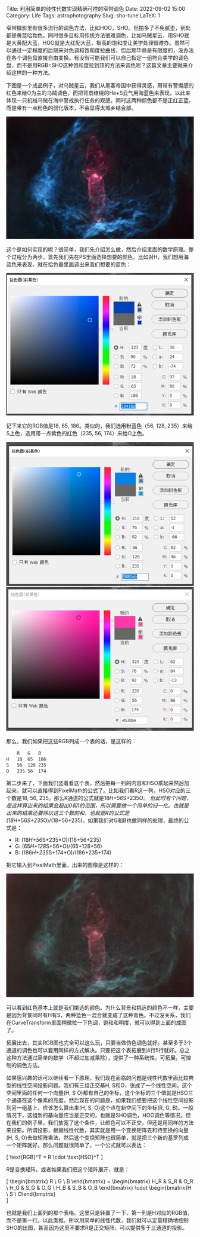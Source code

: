Title: 利用简单的线性代数实现精确可控的窄带调色
Date: 2022-09-02 15:00
Category: Life
Tags: astrophotography
Slug: sho-tune
LaTeX: 1

窄带摄影里有很多流行的调色方法，比如HOO，SHO。但拍多了不免腻歪，到处都是黄蓝哈勃色。同时很多目标用传统方法很难调色，比如乌贼星云，用SHO就是大黄配大蓝，HOO就是大红配大蓝，极高的饱和度让美学处理很难办。虽然可以通过一定程度的后期来对色调和饱和度拉曲线，但后期毕竟是有限度的，没办法在各个调色盘直接自由变换。有没有可能我们可以自己指定一组符合美学的调色盘，而不是用RGB=SHO这种饱和度拉到顶的方法来调色呢？这篇文章主要就来介绍这样的一种方法。

下图是一个成品例子，对乌贼星云，我们从黑客帝国中获得灵感，用带有警惕感的红色来给O为主的乌贼调色，而把背景缭绕的Ha+S云气用海蓝色来表现，以此来体现一只机械乌贼在海中警戒执行任务的观感。同时这两种颜色都不是正红正蓝，而是带有一点粉色的弱化版本，不会显得太城乡结合部。

![Final result](images/sho-tune-final-result.jpg)

这个是如何实现的呢？很简单，我们先介绍怎么做，然后介绍里面的数学原理。整个过程分为两步。首先我们先在PS里面选择想要的颜色。比如对H，我们想用海蓝色来表现，就在拾色器里面调出来我们想要的蓝色：

![H](images/sho-tune-h.png)

记下来它的RGB值是18, 65, 186。类似的，我们选用粉蓝色（56, 128, 235）来给S上色，选用带一点紫色的红色（235, 56, 174）来给O上色。

![S](images/sho-tune-s.png)
![O](images/sho-tune-o.png)

那么，我们如果把这些RGB列成一个表的话，是这样的：

```
	R	G	B
H	18	65	186
S	56	128	235
O	235	56	174
```

第二步来了，下面我们竖着看这个表，然后把每一列的内容和HSO乘起来然后加起来，就可以直接得到PixelMath的公式了。比如我们看R这一列，HSO对应的三个数是18, 56, 235。那么R通道的公式就是18*H+56*S+235*O。 但此时有个问题，是这样算出来的结果会超出0和1的范围，所以需要做一个简单的归一化。也就是出来的结果还要除以这三个数的和，也就是R的公式是(18*H+56*S+235*O)/(18+56+235)。如果我们对G和B也做同样的处理，最终的公式是：

* R: (18*H+56*S+235*O)/(18+56+235)
* G: (65*H+128*S+56*O)/(65+128+56)
* B: (186*H+235*S+174*O)/(186+235+174)

把它输入到PixelMath里面，出来的图像是这样的：

![Intermediate result](images/sho-tune-result.png)

可以看到红色基本上就是我们挑选的颜色。为什么背景和挑选的颜色不一样，主要是因为背景同时有H有S，两种蓝色一混合就变成了这种青色。不过没关系，我们在CurveTransform里面稍微拉一下色调，饱和和明度，就可以得到上面的成图了。

拓展出去，其实RGB图也完全可以这么玩，只要当做伪色调色就好。甚至多于3个通道的调色也可以套用同样的方式解决。只要把这个表拓展到4行5行就好。总之这种方法通过简单的数学（不超过加减乘除），提供了一种系统性，可拓展，可控制的调色方法。

如果感兴趣的话可以继续看一下原理。我们现在面临的问题是线性代数里面比较典型的线性空间投影问题。我们有三组正交基H, S和O，张成了一个线性空间。这个空间里面的任何一个向量(H, S O)都有自己的坐标，这个坐标的三个值就是HSO三个通道在这个像素的亮度。然后现在的问题是，如果我们想要把这个线性空间投影到另一组基上，应该怎么算出来(H, S, O)这个点在新空间下的坐标(R, G, B)。一般情况下，这组新的基向量应当是正交的，也就是SHO调色，HOO调色等情况。但在我们的例子里，我们放宽了这个条件，让颜色可以不正交，但还是用同样的方法来投影。所谓投影，根据线性代数，其实就是用一个变换矩阵去和待变换的向量(H, S, O)去做矩阵乘法，然后这个变换矩阵也很简单，就是把三个新的基罗列成一个矩阵就好。那么问题就很简单了，一个公式就可以表达：

\[
    \text{RGB}^T = R \cdot \text{HSO}^T
\]

R是变换矩阵。或者如果我们把这个矩阵展开，就是：

\[
    \begin{bmatrix}
    R \\ G \\ B
    \end{bmatrix} = 
    \begin{bmatrix}
    H_R & S_R & O_R \\
    H_G & S_G & O_G \\
    H_B & S_B & O_B
    \end{bmatrix} 
    \cdot
    \begin{bmatrix}H \\ S \\ O\end{bmatrix}   
\]

也就是我们上面列的那个表格。这里只是转置了一下，第一列是H对应的RGB值，而不是第一行。以此类推。所以用简单的线性代数，我们就可以定量精确地控制SHO的出图，甚至因为这里不要求R是正交矩阵，可以提供多于三通道的投影。